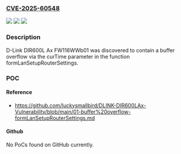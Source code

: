 ### [CVE-2025-60548](https://cve.mitre.org/cgi-bin/cvename.cgi?name=CVE-2025-60548)
![](https://img.shields.io/static/v1?label=Product&message=n%2Fa&color=blue)
![](https://img.shields.io/static/v1?label=Version&message=n%2Fa%20&color=brightgreen)
![](https://img.shields.io/static/v1?label=Vulnerability&message=n%2Fa&color=brightgreen)

### Description

D-Link DIR600L Ax FW116WWb01 was discovered to contain a buffer overflow via the curTime parameter in the function formLanSetupRouterSettings.

### POC

#### Reference
- https://github.com/luckysmallbird/DLINK-DIR600LAx-Vulnerability/blob/main/01-buffer%20overflow-formLanSetupRouterSettings.md

#### Github
No PoCs found on GitHub currently.

